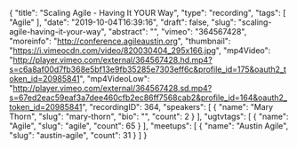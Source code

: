 {
  "title": "Scaling Agile - Having It YOUR Way",
  "type": "recording",
  "tags": [
    "Agile"
  ],
  "date": "2019-10-04T16:39:16",
  "draft": false,
  "slug": "scaling-agile-having-it-your-way",
  "abstract": "",
  "vimeo": "364567428",
  "moreinfo": "http://conference.agileaustin.org",
  "thumbnail": "https://i.vimeocdn.com/video/820030404_295x166.jpg",
  "mp4Video": "http://player.vimeo.com/external/364567428.hd.mp4?s=c6a8af00d7fb368e5bf13e9fb35285e7303eff6c&profile_id=175&oauth2_token_id=20985841",
  "mp4VideoLow": "http://player.vimeo.com/external/364567428.sd.mp4?s=67ed2eac59eaf3a7dee460cfb2ec86ff7568cab2&profile_id=164&oauth2_token_id=20985841",
  "recordingID": 364,
  "speakers": [
    {
      "name": "Mary Thorn",
      "slug": "mary-thorn",
      "bio": "",
      "count": 2
    }
  ],
  "ugtvtags": [
    {
      "name": "Agile",
      "slug": "agile",
      "count": 65
    }
  ],
  "meetups": [
    {
      "name": "Austin Agile",
      "slug": "austin-agile",
      "count": 31
    }
  ]
}